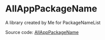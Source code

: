 # AllAppPackageName
A library created by Me for PackageNameList

Source code:
<a href="https://github.com/bextdev797/AllAppPackageName/blob/main/src/com/bextdev/allapppackagename/AllAppPackageName.java">AllAppPackageName</a>

